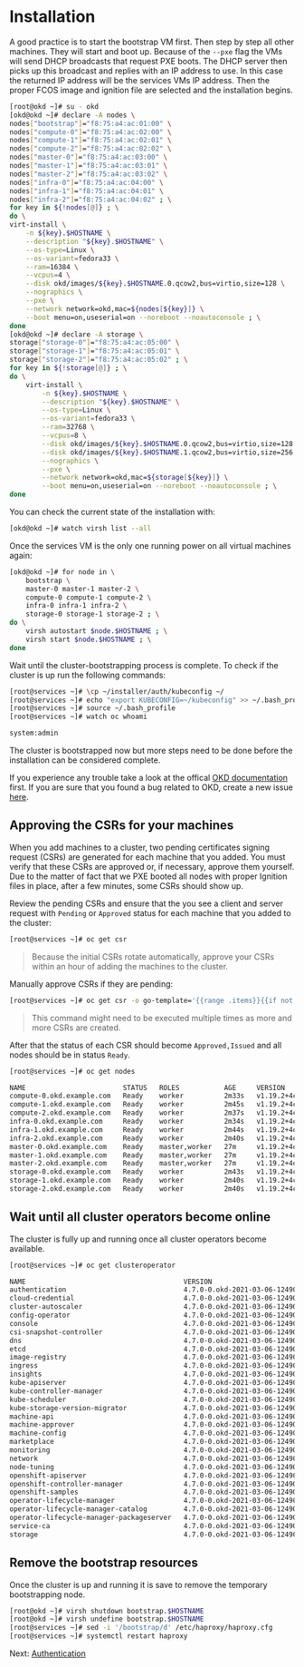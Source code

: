 # Installation

A good practice is to start the bootstrap VM first. Then step by step all other
machines. They will start and boot up. Because of the `--pxe` flag the VMs will
send DHCP broadcasts that request PXE boots. The DHCP server then picks up this
broadcast and replies with an IP address to use. In this case the returned IP
address will be the services VMs IP address. Then the proper FCOS image and
ignition file are selected and the installation begins.

```bash
[root@okd ~]# su - okd
[okd@okd ~]# declare -A nodes \
nodes["bootstrap"]="f8:75:a4:ac:01:00" \
nodes["compute-0"]="f8:75:a4:ac:02:00" \
nodes["compute-1"]="f8:75:a4:ac:02:01" \
nodes["compute-2"]="f8:75:a4:ac:02:02" \
nodes["master-0"]="f8:75:a4:ac:03:00" \
nodes["master-1"]="f8:75:a4:ac:03:01" \
nodes["master-2"]="f8:75:a4:ac:03:02" \
nodes["infra-0"]="f8:75:a4:ac:04:00" \
nodes["infra-1"]="f8:75:a4:ac:04:01" \
nodes["infra-2"]="f8:75:a4:ac:04:02" ; \
for key in ${!nodes[@]} ; \
do \
virt-install \
    -n ${key}.$HOSTNAME \
    --description "${key}.$HOSTNAME" \
    --os-type=Linux \
    --os-variant=fedora33 \
    --ram=16384 \
    --vcpus=4 \
    --disk okd/images/${key}.$HOSTNAME.0.qcow2,bus=virtio,size=128 \
    --nographics \
    --pxe \
    --network network=okd,mac=${nodes[${key}]} \
    --boot menu=on,useserial=on --noreboot --noautoconsole ; \
done
[okd@okd ~]# declare -A storage \
storage["storage-0"]="f8:75:a4:ac:05:00" \
storage["storage-1"]="f8:75:a4:ac:05:01" \
storage["storage-2"]="f8:75:a4:ac:05:02" ; \
for key in ${!storage[@]} ; \
do \
    virt-install \
        -n ${key}.$HOSTNAME \
        --description "${key}.$HOSTNAME" \
        --os-type=Linux \
        --os-variant=fedora33 \
        --ram=32768 \
        --vcpus=8 \
        --disk okd/images/${key}.$HOSTNAME.0.qcow2,bus=virtio,size=128 \
        --disk okd/images/${key}.$HOSTNAME.1.qcow2,bus=virtio,size=256 \
        --nographics \
        --pxe \
        --network network=okd,mac=${storage[${key}]} \
        --boot menu=on,useserial=on --noreboot --noautoconsole ; \
done
```

You can check the current state of the installation with:

```bash
[okd@okd ~]# watch virsh list --all
```

Once the services VM is the only one running power on all virtual machines
again:

```bash
[okd@okd ~]# for node in \
    bootstrap \
    master-0 master-1 master-2 \
    compute-0 compute-1 compute-2 \
    infra-0 infra-1 infra-2 \
    storage-0 storage-1 storage-2 ; \
do \
    virsh autostart $node.$HOSTNAME ; \
    virsh start $node.$HOSTNAME ; \
done
```

Wait until the cluster-bootstrapping process is complete. To check if the
cluster is up run the following commands:

```bash
[root@services ~]# \cp ~/installer/auth/kubeconfig ~/
[root@services ~]# echo "export KUBECONFIG=~/kubeconfig" >> ~/.bash_profile
[root@services ~]# source ~/.bash_profile
[root@services ~]# watch oc whoami

system:admin
```

The cluster is bootstrapped now but more steps need to be done before the
installation can be considered complete.

If you experience any trouble take a look at the offical [OKD
documentation](https://docs.okd.io/latest/installing/installing_bare_metal/installing-restricted-networks-bare-metal.html)
first. If you are sure that you found a bug related to OKD, create a new issue
[here](https://github.com/openshift/okd/issues/new/choose).

## Approving the CSRs for your machines

When you add machines to a cluster, two pending certificates signing request
(CSRs) are generated for each machine that you added. You must verify that these
CSRs are approved or, if necessary, approve them yourself. Due to the matter of
fact that we PXE booted all nodes with proper Ignition files in place, after a
few minutes, some CSRs should show up.

Review the pending CSRs and ensure that the you see a client and server request
with `Pending` or `Approved` status for each machine that you added to the
cluster:

```bash
[root@services ~]# oc get csr
```

> Because the initial CSRs rotate automatically, approve your CSRs within an
> hour of adding the machines to the cluster.

Manually approve CSRs if they are pending:

```bash
[root@services ~]# oc get csr -o go-template='{{range .items}}{{if not .status}}{{.metadata.name}}{{"\n"}}{{end}}{{end}}' | xargs oc adm certificate approve
```

> This command might need to be executed multiple times as more and more CSRs
> are created.

After that the status of each CSR should become `Approved,Issued` and all nodes
should be in status `Ready`.

```bash
[root@services ~]# oc get nodes

NAME                        STATUS   ROLES           AGE     VERSION
compute-0.okd.example.com   Ready    worker          2m33s   v1.19.2+4cad5ca-1023
compute-1.okd.example.com   Ready    worker          2m45s   v1.19.2+4cad5ca-1023
compute-2.okd.example.com   Ready    worker          2m37s   v1.19.2+4cad5ca-1023
infra-0.okd.example.com     Ready    worker          2m34s   v1.19.2+4cad5ca-1023
infra-1.okd.example.com     Ready    worker          2m44s   v1.19.2+4cad5ca-1023
infra-2.okd.example.com     Ready    worker          2m40s   v1.19.2+4cad5ca-1023
master-0.okd.example.com    Ready    master,worker   27m     v1.19.2+4cad5ca-1023
master-1.okd.example.com    Ready    master,worker   27m     v1.19.2+4cad5ca-1023
master-2.okd.example.com    Ready    master,worker   27m     v1.19.2+4cad5ca-1023
storage-0.okd.example.com   Ready    worker          2m43s   v1.19.2+4cad5ca-1023
storage-1.okd.example.com   Ready    worker          2m40s   v1.19.2+4cad5ca-1023
storage-2.okd.example.com   Ready    worker          2m40s   v1.19.2+4cad5ca-1023
```

## Wait until all cluster operators become online

The cluster is fully up and running once all cluster operators become available.

```bash
[root@services ~]# oc get clusteroperator

NAME                                       VERSION                         AVAILABLE   PROGRESSING   DEGRADED   SINCE
authentication                             4.7.0-0.okd-2021-03-06-124908   True        False         False      7m53s
cloud-credential                           4.7.0-0.okd-2021-03-06-124908   True        False         False      29m
cluster-autoscaler                         4.7.0-0.okd-2021-03-06-124908   True        False         False      24m
config-operator                            4.7.0-0.okd-2021-03-06-124908   True        False         False      25m
console                                    4.7.0-0.okd-2021-03-06-124908   True        False         False      13m
csi-snapshot-controller                    4.7.0-0.okd-2021-03-06-124908   True        False         False      25m
dns                                        4.7.0-0.okd-2021-03-06-124908   True        False         False      24m
etcd                                       4.7.0-0.okd-2021-03-06-124908   True        False         False      23m
image-registry                             4.7.0-0.okd-2021-03-06-124908   True        False         False      17m
ingress                                    4.7.0-0.okd-2021-03-06-124908   True        False         False      16m
insights                                   4.7.0-0.okd-2021-03-06-124908   True        False         False      25m
kube-apiserver                             4.7.0-0.okd-2021-03-06-124908   True        False         False      22m
kube-controller-manager                    4.7.0-0.okd-2021-03-06-124908   True        False         False      22m
kube-scheduler                             4.7.0-0.okd-2021-03-06-124908   True        False         False      22m
kube-storage-version-migrator              4.7.0-0.okd-2021-03-06-124908   True        False         False      24m
machine-api                                4.7.0-0.okd-2021-03-06-124908   True        False         False      25m
machine-approver                           4.7.0-0.okd-2021-03-06-124908   True        False         False      25m
machine-config                             4.7.0-0.okd-2021-03-06-124908   True        False         False      24m
marketplace                                4.7.0-0.okd-2021-03-06-124908   True        False         False      24m
monitoring                                 4.7.0-0.okd-2021-03-06-124908   True        False         False      16m
network                                    4.7.0-0.okd-2021-03-06-124908   True        False         False      25m
node-tuning                                4.7.0-0.okd-2021-03-06-124908   True        False         False      25m
openshift-apiserver                        4.7.0-0.okd-2021-03-06-124908   True        False         False      17m
openshift-controller-manager               4.7.0-0.okd-2021-03-06-124908   True        False         False      22m
openshift-samples                          4.7.0-0.okd-2021-03-06-124908   True        False         False      16m
operator-lifecycle-manager                 4.7.0-0.okd-2021-03-06-124908   True        False         False      24m
operator-lifecycle-manager-catalog         4.7.0-0.okd-2021-03-06-124908   True        False         False      25m
operator-lifecycle-manager-packageserver   4.7.0-0.okd-2021-03-06-124908   True        False         False      17m
service-ca                                 4.7.0-0.okd-2021-03-06-124908   True        False         False      25m
storage                                    4.7.0-0.okd-2021-03-06-124908   True        False         False      25m
```

## Remove the bootstrap resources

Once the cluster is up and running it is save to remove the temporary
bootstrapping node.

```bash
[root@okd ~]# virsh shutdown bootstrap.$HOSTNAME
[root@okd ~]# virsh undefine bootstrap.$HOSTNAME
[root@services ~]# sed -i '/bootstrap/d' /etc/haproxy/haproxy.cfg
[root@services ~]# systemctl restart haproxy
```

Next: [Authentication](10-authentication.md)
